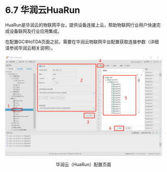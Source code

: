 # 6.7 华润云HuaRun

HuaRun是华润云的物联网平台，提供设备连接上云，帮助物联网行业用户快速完成设备联网及行业应用集成。

在配置GC中IoTDA页面之前，需要在华润云物联网平台配置获取连接参数（详细请参阅华润云相关说明）。

![华润云（HuaRun）](assets/华润云（HuaRun）.png)

<center>华润云（HuaRun）配置页面</center>

